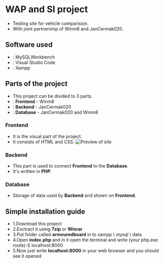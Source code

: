 # WAP and SI project
* Testing site for vehicle comparision.
* With joint partnership of Winm8 and JanCermak020.
## Software used
* : MySQLWorkbench
* : Visual Studio Code
* : Xampp
## Parts of the project
* This project can be divided to 3 parts.
* : __Frontend__ - Winm8
* : __Backend__ - JanCermak020
* : __Database__ - JanCermak020 and Winm8
### __Frontend__
* It is the visual part of the project.
* It consists of HTML and CSS.
![Preview of site](https://imgur.com/a/gmKSwQ0)
### __Backend__
* This part is used to connect __Frontend__ to the __Database__.
* It's written in __PHP__.
### __Database__
* Storage of data used by __Backend__ and shown on __Frontend__.
## Simple installation guide
* 1.Download this project
* 2.Exctract it using __7zip__ or __Winrar__
* 3.Put folder called __armouredboard__ in to xampp \ mysql \ data
* 4.Open __index.php__ and in it open the terminal and write (your php.exe route)-S localhost:8000
* 5.Now just write __localhost:8000__ in your web browser and you should see it opened
